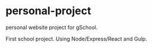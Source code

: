 # personal-project
personal website project for gSchool.

First school project. Using Node/Express/React and Gulp.
